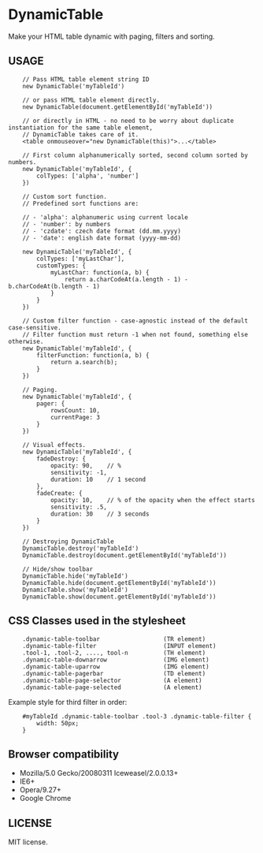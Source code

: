 DynamicTable
============

Make your HTML table dynamic with paging, filters and sorting.

USAGE
-----

        // Pass HTML table element string ID
        new DynamicTable('myTableId')

        // or pass HTML table element directly.
        new DynamicTable(document.getElementById('myTableId'))

        // or directly in HTML - no need to be worry about duplicate instantiation for the same table element,
        // DynamicTable takes care of it.
        <table onmouseover="new DynamicTable(this)">...</table>

        // First column alphanumerically sorted, second column sorted by numbers.
        new DynamicTable('myTableId', {
            colTypes: ['alpha', 'number']
        })

        // Custom sort function.
        // Predefined sort functions are: 

        // - 'alpha': alphanumeric using current locale
        // - 'number': by numbers
        // - 'czdate': czech date format (dd.mm.yyyy)
        // - 'date': english date format (yyyy-mm-dd)

        new DynamicTable('myTableId', {
            colTypes: ['myLastChar'],
            customTypes: {
                myLastChar: function(a, b) {
                    return a.charCodeAt(a.length - 1) - b.charCodeAt(b.length - 1)
                }
            }
        })

        // Custom filter function - case-agnostic instead of the default case-sensitive.
        // Filter function must return -1 when not found, something else otherwise.
        new DynamicTable('myTableId', {
            filterFunction: function(a, b) {
                return a.search(b);
            }
        })

        // Paging.
        new DynamicTable('myTableId', {
            pager: {
                rowsCount: 10,
                currentPage: 3
            }
        })

        // Visual effects.
        new DynamicTable('myTableId', {
            fadeDestroy: {
                opacity: 90,    // %
                sensitivity: -1,
                duration: 10    // 1 second
            },
            fadeCreate: {
                opacity: 10,    // % of the opacity when the effect starts
                sensitivity: .5,
                duration: 30    // 3 seconds
            }
        })

        // Destroying DynamicTable
        DynamicTable.destroy('myTableId')
        DynamicTable.destroy(document.getElementById('myTableId'))

        // Hide/show toolbar
        DynamicTable.hide('myTableId')
        DynamicTable.hide(document.getElementById('myTableId'))
        DynamicTable.show('myTableId')
        DynamicTable.show(document.getElementById('myTableId'))


CSS Classes used in the stylesheet
----------------------------------

        .dynamic-table-toolbar                  (TR element)
        .dynamic-table-filter                   (INPUT element)
        .tool-1, .tool-2, ...., tool-n          (TH element)
        .dynamic-table-downarrow                (IMG element)
        .dynamic-table-uparrow                  (IMG element)
        .dynamic-table-pagerbar                 (TD element)
        .dynamic-table-page-selector            (A element)
        .dynamic-table-page-selected            (A element)

Example style for third filter in order:

        #myTableId .dynamic-table-toolbar .tool-3 .dynamic-table-filter {
            width: 50px;
        }


Browser compatibility
---------------------

- Mozilla/5.0 Gecko/20080311 Iceweasel/2.0.0.13+
- IE6+
- Opera/9.27+
- Google Chrome


LICENSE
-------

MIT license.

